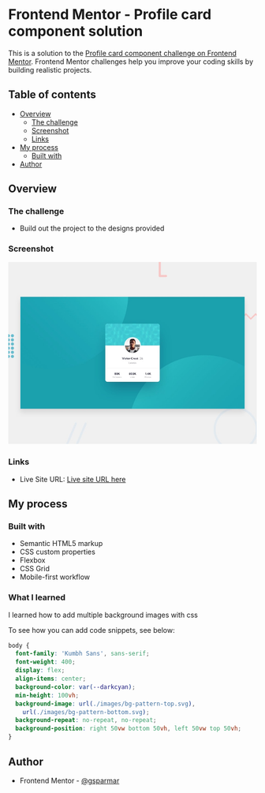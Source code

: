 # Frontend Mentor - Profile card component solution

This is a solution to the [Profile card component challenge on Frontend Mentor](https://www.frontendmentor.io/challenges/profile-card-component-cfArpWshJ). Frontend Mentor challenges help you improve your coding skills by building realistic projects.

## Table of contents

- [Overview](#overview)
  - [The challenge](#the-challenge)
  - [Screenshot](#screenshot)
  - [Links](#links)
- [My process](#my-process)
  - [Built with](#built-with)
- [Author](#author)

## Overview

### The challenge

- Build out the project to the designs provided

### Screenshot

![Design preview for the Profile card component coding challenge](./design/desktop-preview.jpg)

### Links

- Live Site URL: [Live site URL here](https://gsparmar.github.io/profile-card-component-main/)

## My process

### Built with

- Semantic HTML5 markup
- CSS custom properties
- Flexbox
- CSS Grid
- Mobile-first workflow

### What I learned

I learned how to add multiple background images with css

To see how you can add code snippets, see below:

```css
body {
  font-family: 'Kumbh Sans', sans-serif;
  font-weight: 400;
  display: flex;
  align-items: center;
  background-color: var(--darkcyan);
  min-height: 100vh;
  background-image: url(./images/bg-pattern-top.svg),
    url(./images/bg-pattern-bottom.svg);
  background-repeat: no-repeat, no-repeat;
  background-position: right 50vw bottom 50vh, left 50vw top 50vh;
}
```

## Author

- Frontend Mentor - [@gsparmar](https://www.frontendmentor.io/profile/gsparmar)
